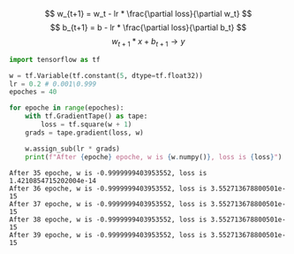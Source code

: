 $$
w_{t+1} = w_t - lr * \frac{\partial loss}{\partial w_t}
$$
$$
b_{t+1} = b - lr * \frac{\partial loss}{\partial b_t}
$$
$$
w_{t+1} * x + b_{t+1} \rightarrow y
$$
```python
import tensorflow as tf

w = tf.Variable(tf.constant(5, dtype=tf.float32))
lr = 0.2 # 0.001\0.999
epoches = 40

for epoche in range(epoches):
    with tf.GradientTape() as tape:
        loss = tf.square(w + 1)
    grads = tape.gradient(loss, w)

    w.assign_sub(lr * grads)
    print(f"After {epoche} epoche, w is {w.numpy()}, loss is {loss}")
```
```
After 35 epoche, w is -0.9999999403953552, loss is 1.4210854715202004e-14
After 36 epoche, w is -0.9999999403953552, loss is 3.552713678800501e-15
After 37 epoche, w is -0.9999999403953552, loss is 3.552713678800501e-15
After 38 epoche, w is -0.9999999403953552, loss is 3.552713678800501e-15
After 39 epoche, w is -0.9999999403953552, loss is 3.552713678800501e-15
```